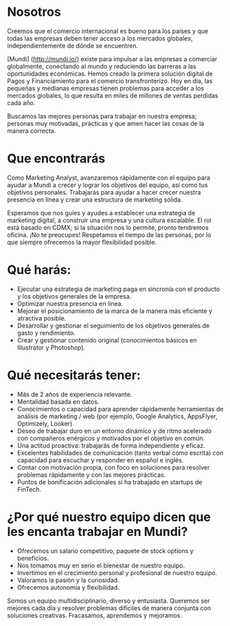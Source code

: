 # Nosotros
Creemos que el comercio internacional es bueno para los países y que todas las empresas deben tener acceso a los mercados globales, independientemente de dónde se encuentren.

[Mundi] (http://mundi.io/) existe para impulsar a las empresas a comerciar globalmente, conectando al mundo y reduciendo las barreras a las oportunidades económicas. Hemos creado la primera solución digital de Pagos y Financiamiento para el comercio transfronterizo. Hoy en día, las pequeñas y medianas empresas tienen problemas para acceder a los mercados globales, lo que resulta en miles de millones de ventas perdidas cada año.

Buscamos las mejores personas para trabajar en nuestra empresa; personas muy motivadas, prácticas y que amen hacer las cosas de la manera correcta.

# Que encontrarás
Como Marketing Analyst, avanzaremos rápidamente con el equipo para ayudar a Mundi a crecer y lograr los objetivos del equipo, así como tus objetivos personales. Trabajarás para ayudar a hacer crecer nuestra presencia en línea y crear una estructura de marketing sólida.

Esperamos que nos guíes y ayudes a establecer una estrategia de marketing digital, a construir una empresa y una cultura escalable. El rol está basado en CDMX; si la situación nos lo permite, pronto tendremos oficina. ¡No te preocupes! Respetamos el tiempo de las personas, por lo que siempre ofrecemos la mayor flexibilidad posible.

# Qué harás:
* Ejecutar una estrategia de marketing paga en sincronía con el producto y los objetivos generales de la empresa.
* Optimizar nuestra presencia en línea.
* Mejorar el posicionamiento de la marca de la manera más eficiente y atractiva posible.
* Desarrollar y gestionar el seguimiento de los objetivos generales de gasto y rendimiento.
* Crear y gestionar contenido original (conocimientos básicos en Illustrator y Photoshop).

# Qué necesitarás tener:
* Más de 2 años de experiencia relevante.
* Mentalidad basada en datos.
* Conocimientos o capacidad para aprender rápidamente herramientas de análisis de marketing / web (por ejemplo, Google Analytics, AppsFlyer, Optimizely, Looker)
* Deseo de trabajar duro en un entorno dinámico y de ritmo acelerado con compañeros enérgicos y motivados por el objetivo en común.
* Una actitud proactiva: trabajarás de forma independiente y eficaz.
* Excelentes habilidades de comunicación (tanto verbal como escrita) con capacidad para escuchar y responder en español e inglés.
* Contar con motivación propia, con foco en soluciones para resolver problemas rápidamente y con las mejores prácticas.
* Puntos de bonificación adicionales si ha trabajado en startups de FinTech.

# ¿Por qué nuestro equipo dicen que les encanta trabajar en Mundi?
* Ofrecemos un salario competitivo, paquete de stock options y beneficios.
* Nos tomamos muy en serio el bienestar de nuestro equipo.
* Invertimos en el crecimiento personal y profesional de nuestro equipo.
* Valoramos la pasión y la curiosidad.
* Ofrecemos autonomía y flexibilidad.

Somos un equipo multidisciplinario, diverso y entusiasta. Queremos ser mejores cada día y resolver problemas difíciles de manera conjunta con soluciones creativas. Fracasamos, aprendemos y mejoramos.
